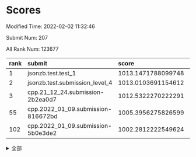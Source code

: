 # Scores

Modified Time: 2022-02-02 11:32:46

Submit Num: 207

All Rank Num: 123677

| rank |               submit               |       score        |       sigma        | pk_num |
| :--- | :--------------------------------- | :----------------- | :----------------- | :----- |
| 1    | jsonzb.test.test_1                 | 1013.1471788099748 | 0.8108056117810802 | 2391   |
| 2    | jsonzb.test.submission_level_4     | 1013.0103691154612 | 0.7984922443873522 | 2392   |
| 3    | cpp.21_12_24.submission-2b2ea0d7   | 1012.5322270222291 | 0.7903686832008785 | 2391   |
| 55   | cpp.2022_01_09.submission-816672bd | 1005.3956275826599 | 0.7137057392329978 | 2396   |
| 102  | cpp.2022_01_09.submission-5b0e3de2 | 1002.2812222549624 | 0.7196532319115071 | 2385   |


<details>
<summary>全部</summary>

| rank |                 submit                 |       score        |       sigma        | pk_num |
| :--- | :------------------------------------- | :----------------- | :----------------- | :----- |
| 1    | jsonzb.test.test_1                     | 1013.1471788099748 | 0.8108056117810802 | 2391   |
| 2    | jsonzb.test.submission_level_4         | 1013.0103691154612 | 0.7984922443873522 | 2392   |
| 3    | cpp.21_12_24.submission-2b2ea0d7       | 1012.5322270222291 | 0.7903686832008785 | 2391   |
| 4    | gobigger.level_3.submission_level_3_32 | 1011.0795844895013 | 0.7574838491334401 | 2391   |
| 5    | gobigger.level_3.submission_level_3_17 | 1011.0788199046233 | 0.776811913661345  | 2390   |
| 6    | gobigger.level_3.submission_level_3_27 | 1011.0055317522674 | 0.7741785692265815 | 2391   |
| 7    | gobigger.level_3.submission_level_3_35 | 1010.75099440502   | 0.7699391553803154 | 2392   |
| 8    | gobigger.level_3.submission_level_3_5  | 1010.7312129091828 | 0.7640560044049641 | 2386   |
| 9    | gobigger.level_3.submission_level_3_40 | 1010.7042260998853 | 0.7603621727075904 | 2391   |
| 10   | gobigger.level_3.submission_level_3_24 | 1010.6959226670858 | 0.7610084963729478 | 2387   |
| 11   | gobigger.level_3.submission_level_3_16 | 1010.6545191531967 | 0.7815764831689573 | 2389   |
| 12   | gobigger.level_3.submission_level_3_43 | 1010.6141727454063 | 0.7953170542298714 | 2390   |
| 13   | gobigger.level_3.submission_level_3_7  | 1010.6052758210843 | 0.7544612306213709 | 2387   |
| 14   | gobigger.level_3.submission_level_3_28 | 1010.571032122118  | 0.7579540798076537 | 2390   |
| 15   | gobigger.level_3.submission_level_3_0  | 1010.5230709151681 | 0.7665429379113788 | 2395   |
| 16   | gobigger.level_3.submission_level_3_34 | 1010.5013032148948 | 0.7811862205659894 | 2393   |
| 17   | gobigger.level_3.submission_level_3_22 | 1010.4652881738918 | 0.7759057879827351 | 2394   |
| 18   | gobigger.level_3.submission_level_3_44 | 1010.4112759374798 | 0.7631093393352045 | 2391   |
| 19   | gobigger.level_3.submission_level_3_23 | 1010.3462191769707 | 0.7541746549795616 | 2388   |
| 20   | gobigger.level_3.submission_level_3_9  | 1010.1739639833461 | 0.7965869837676401 | 2390   |
| 21   | gobigger.level_3.submission_level_3_20 | 1010.169829739941  | 0.7475235051415001 | 2390   |
| 22   | gobigger.level_3.submission_level_3_3  | 1010.1128912395095 | 0.7408309945092725 | 2393   |
| 23   | gobigger.level_3.submission_level_3_31 | 1010.097921575012  | 0.7516253230161458 | 2391   |
| 24   | gobigger.level_3.submission_level_3_30 | 1010.0701855687589 | 0.7721205855978316 | 2393   |
| 25   | gobigger.level_3.submission_level_3_39 | 1010.0205132401995 | 0.7499937884855169 | 2387   |
| 26   | gobigger.level_3.submission_level_3_37 | 1010.0197834780023 | 0.7686405353195513 | 2390   |
| 27   | gobigger.level_3.submission_level_3_33 | 1009.9051714095425 | 0.7461112662611012 | 2389   |
| 28   | gobigger.level_3.submission_level_3_18 | 1009.8611257054896 | 0.7514942825111903 | 2387   |
| 29   | gobigger.level_3.submission_level_3_41 | 1009.8146754450121 | 0.7509990563137537 | 2391   |
| 30   | gobigger.level_3.submission_level_3_26 | 1009.736888153619  | 0.7672932491030261 | 2391   |
| 31   | gobigger.level_3.submission_level_3_19 | 1009.7227687072027 | 0.7481128277827557 | 2388   |
| 32   | gobigger.level_3.submission_level_3_13 | 1009.7013162096738 | 0.740124920939828  | 2389   |
| 33   | gobigger.level_3.submission_level_3_15 | 1009.6889855969246 | 0.759970770018692  | 2392   |
| 34   | gobigger.level_3.submission_level_3_2  | 1009.6653937217073 | 0.7630152559387671 | 2387   |
| 35   | gobigger.level_3.submission_level_3_29 | 1009.6445617368989 | 0.7485079349855202 | 2384   |
| 36   | gobigger.level_3.submission_level_3_49 | 1009.6426286288759 | 0.754590036132075  | 2392   |
| 37   | gobigger.level_3.submission_level_3_25 | 1009.6390180601115 | 0.7760886333643263 | 2394   |
| 38   | gobigger.level_3.submission_level_3_42 | 1009.5363795384279 | 0.75541698837975   | 2391   |
| 39   | gobigger.level_3.submission_level_3_46 | 1009.5313098390391 | 0.7537212616757003 | 2391   |
| 40   | gobigger.level_3.submission_level_3_8  | 1009.4879771026609 | 0.7567934322396606 | 2391   |
| 41   | gobigger.level_3.submission_level_3_10 | 1009.4409497973568 | 0.7486762361827888 | 2393   |
| 42   | gobigger.level_3.submission_level_3_21 | 1009.3940881098533 | 0.740446414183139  | 2385   |
| 43   | gobigger.level_3.submission_level_3_1  | 1009.3854217332928 | 0.7528872186747873 | 2392   |
| 44   | gobigger.level_3.submission_level_3_48 | 1009.358611304886  | 0.7514497361589326 | 2393   |
| 45   | gobigger.level_3.submission_level_3_11 | 1009.3543373115942 | 0.7432573735537616 | 2393   |
| 46   | gobigger.level_3.submission_level_3_36 | 1009.2527619572629 | 0.7438230363392273 | 2387   |
| 47   | gobigger.level_3.submission_level_3_47 | 1008.9879473100372 | 0.7401991427941895 | 2393   |
| 48   | gobigger.level_3.submission_level_3_45 | 1008.937600738563  | 0.7432695090998191 | 2392   |
| 49   | gobigger.level_3.submission_level_3_4  | 1008.7781006709843 | 0.7363192783030577 | 2396   |
| 50   | gobigger.level_3.submission_level_3_14 | 1008.7759413911697 | 0.7422125906806563 | 2390   |
| 51   | gobigger.level_3.submission_level_3_38 | 1008.7381451956356 | 0.7500722964092839 | 2390   |
| 52   | gobigger.level_3.submission_level_3_6  | 1008.0419028942861 | 0.7207326474143866 | 2389   |
| 53   | gobigger.level_3.submission_level_3_12 | 1007.3255068402178 | 0.740723008221451  | 2388   |
| 54   | gobigger.level_1.submission_level_1_36 | 1005.5213732285866 | 0.7182924735141146 | 2394   |
| 55   | cpp.2022_01_09.submission-816672bd     | 1005.3956275826599 | 0.7137057392329978 | 2396   |
| 56   | gobigger.level_1.submission_level_1_16 | 1005.2300051404607 | 0.7248888967253717 | 2387   |
| 57   | gobigger.level_1.submission_level_1_40 | 1004.9857635263271 | 0.737780175960579  | 2386   |
| 58   | gobigger.level_1.submission_level_1_10 | 1004.77876839234   | 0.7156181661250963 | 2384   |
| 59   | gobigger.level_1.submission_level_1_27 | 1004.4296260039802 | 0.7211387772586274 | 2390   |
| 60   | gobigger.level_1.submission_level_1_20 | 1004.1287158300097 | 0.7056631861142947 | 2388   |
| 61   | gobigger.level_1.submission_level_1_1  | 1004.1099193913386 | 0.7104965032598962 | 2388   |
| 62   | gobigger.level_1.submission_level_1_46 | 1004.0044129661939 | 0.7181306452167917 | 2395   |
| 63   | gobigger.level_1.submission_level_1_38 | 1004.0035987194879 | 0.7131891221386364 | 2386   |
| 64   | gobigger.level_1.submission_level_1_5  | 1003.9915261973013 | 0.7197027679538854 | 2387   |
| 65   | gobigger.level_1.submission_level_1_22 | 1003.9865902334599 | 0.7130378067980446 | 2394   |
| 66   | gobigger.level_1.submission_level_1_21 | 1003.9446709563508 | 0.7246922936428613 | 2384   |
| 67   | gobigger.level_1.submission_level_1_18 | 1003.870098975585  | 0.711186958060456  | 2394   |
| 68   | gobigger.level_1.submission_level_1_15 | 1003.8133118751605 | 0.7122592835665328 | 2393   |
| 69   | gobigger.level_1.submission_level_1_12 | 1003.8104387285455 | 0.7229550035724811 | 2392   |
| 70   | gobigger.level_1.submission_level_1_35 | 1003.8008854571875 | 0.7257022273110901 | 2392   |
| 71   | gobigger.level_1.submission_level_1_42 | 1003.8006688643343 | 0.7111573141243064 | 2393   |
| 72   | gobigger.level_1.submission_level_1_25 | 1003.7752145135419 | 0.7269093507476236 | 2392   |
| 73   | gobigger.level_1.submission_level_1_39 | 1003.739853198672  | 0.7138771360235596 | 2395   |
| 74   | gobigger.level_1.submission_level_1_31 | 1003.7262373453013 | 0.7153133422927953 | 2389   |
| 75   | gobigger.level_1.submission_level_1_19 | 1003.7060228190539 | 0.7291211976998315 | 2388   |
| 76   | gobigger.level_1.submission_level_1_23 | 1003.591127340988  | 0.7130292374302516 | 2383   |
| 77   | gobigger.level_1.submission_level_1_37 | 1003.5458670412904 | 0.7273576931465333 | 2391   |
| 78   | gobigger.level_1.submission_level_1_7  | 1003.4658652324694 | 0.7269297519317409 | 2392   |
| 79   | gobigger.level_1.submission_level_1_26 | 1003.4607116820114 | 0.7191188336470011 | 2390   |
| 80   | gobigger.level_1.submission_level_1_43 | 1003.4280023965833 | 0.7164879406386743 | 2389   |
| 81   | gobigger.level_1.submission_level_1_4  | 1003.4139709320549 | 0.729351105226533  | 2391   |
| 82   | gobigger.level_1.submission_level_1_44 | 1003.4124657020544 | 0.7200177119390775 | 2391   |
| 83   | gobigger.level_1.submission_level_1_13 | 1003.3613688496137 | 0.7160180211742623 | 2388   |
| 84   | gobigger.level_1.submission_level_1_24 | 1003.3227482393289 | 0.7128095875383371 | 2389   |
| 85   | gobigger.level_1.submission_level_1_0  | 1003.2353006960045 | 0.7073204061745049 | 2391   |
| 86   | gobigger.level_1.submission_level_1_34 | 1003.222487894612  | 0.7183184828925949 | 2392   |
| 87   | gobigger.level_1.submission_level_1_32 | 1003.1449382426623 | 0.7223293129998132 | 2388   |
| 88   | gobigger.level_1.submission_level_1_29 | 1003.0117445767156 | 0.7140605722673862 | 2390   |
| 89   | gobigger.level_1.submission_level_1_41 | 1002.9822244171512 | 0.726012825975912  | 2388   |
| 90   | gobigger.level_1.submission_level_1_48 | 1002.8767261859323 | 0.7201861823963142 | 2392   |
| 91   | gobigger.level_1.submission_level_1_2  | 1002.8526874137398 | 0.724114522180548  | 2395   |
| 92   | gobigger.level_1.submission_level_1_3  | 1002.8379445344268 | 0.7173570222424176 | 2390   |
| 93   | gobigger.level_1.submission_level_1_30 | 1002.8110339373809 | 0.7143993314934001 | 2382   |
| 94   | gobigger.level_1.submission_level_1_49 | 1002.7705695164703 | 0.7172929518865918 | 2387   |
| 95   | gobigger.level_1.submission_level_1_47 | 1002.7059051801522 | 0.7207208875543588 | 2388   |
| 96   | gobigger.level_1.submission_level_1_17 | 1002.6438447201289 | 0.7135409240330516 | 2386   |
| 97   | gobigger.level_1.submission_level_1_14 | 1002.6144797528466 | 0.713935250005792  | 2393   |
| 98   | gobigger.level_1.submission_level_1_9  | 1002.5954037904455 | 0.716955488007689  | 2394   |
| 99   | gobigger.level_1.submission_level_1_45 | 1002.5875633026591 | 0.7166407095797815 | 2393   |
| 100  | gobigger.level_1.submission_level_1_8  | 1002.3804561218224 | 0.7114602625485021 | 2388   |
| 101  | gobigger.level_1.submission_level_1_28 | 1002.3227022926328 | 0.7147903759208544 | 2388   |
| 102  | cpp.2022_01_09.submission-5b0e3de2     | 1002.2812222549624 | 0.7196532319115071 | 2385   |
| 103  | gobigger.level_1.submission_level_1_11 | 1002.0816561078253 | 0.7074176825556786 | 2388   |
| 104  | gobigger.level_1.submission_level_1_6  | 1001.9366166865253 | 0.7128072921817689 | 2394   |
| 105  | gobigger.level_1.submission_level_1_33 | 1001.5906228809381 | 0.7203485023325622 | 2398   |
| 106  | gobigger.random.submission_random_24   | 997.5690866438952  | 0.6991881549436131 | 2388   |
| 107  | gobigger.random.submission_random_44   | 997.0271996477057  | 0.7015318449811029 | 2386   |
| 108  | gobigger.random.submission_random_36   | 996.9901658597668  | 0.7059841392313975 | 2387   |
| 109  | gobigger.random.submission_random_32   | 996.7881780859134  | 0.7044323787227347 | 2384   |
| 110  | gobigger.random.submission_random_12   | 996.7520819809529  | 0.7104434133865577 | 2391   |
| 111  | gobigger.random.submission_random_40   | 996.635558961475   | 0.7141246182480707 | 2392   |
| 112  | gobigger.random.submission_random_23   | 996.5113416319593  | 0.723456984238183  | 2391   |
| 113  | gobigger.random.submission_random_15   | 996.4338133972676  | 0.7069180320851195 | 2391   |
| 114  | gobigger.random.submission_random_27   | 996.3966010529689  | 0.7048330135549428 | 2393   |
| 115  | gobigger.random.submission_random_30   | 996.3711046195331  | 0.7256466736108779 | 2388   |
| 116  | gobigger.random.submission_random_17   | 996.27762813847    | 0.7363862257839272 | 2391   |
| 117  | gobigger.random.submission_random_5    | 996.2656218165578  | 0.6997999686642916 | 2394   |
| 118  | gobigger.random.submission_random_42   | 996.1880656861323  | 0.7069756979960097 | 2392   |
| 119  | gobigger.random.submission_random_4    | 996.1685208708077  | 0.7123247705500673 | 2391   |
| 120  | gobigger.random.submission_random_37   | 996.1243562172773  | 0.698946447191469  | 2393   |
| 121  | gobigger.random.submission_random_10   | 996.0602103382155  | 0.7047314492383333 | 2388   |
| 122  | gobigger.random.submission_random_1    | 996.0590734259249  | 0.7020995183149638 | 2390   |
| 123  | gobigger.random.submission_random_45   | 995.9958243676367  | 0.7081704557457973 | 2385   |
| 124  | gobigger.random.submission_random_11   | 995.9692879060101  | 0.7175230203331155 | 2392   |
| 125  | gobigger.random.submission_random_9    | 995.9680511068347  | 0.7054329376142903 | 2390   |
| 126  | gobigger.random.submission_random_26   | 995.9248653402776  | 0.7111038032521232 | 2391   |
| 127  | gobigger.random.submission_random_46   | 995.8836139338291  | 0.7041522901889031 | 2388   |
| 128  | gobigger.random.submission_random_29   | 995.804749374291   | 0.7205487385751883 | 2389   |
| 129  | gobigger.random.submission_random_19   | 995.7936350505444  | 0.6979573806022991 | 2386   |
| 130  | gobigger.random.submission_random_13   | 995.7686531582523  | 0.702486911318624  | 2388   |
| 131  | gobigger.random.submission_random_47   | 995.7683976285931  | 0.7015207027817855 | 2392   |
| 132  | gobigger.random.submission_random_34   | 995.7145784477525  | 0.7101310846997012 | 2390   |
| 133  | gobigger.random.submission_random_28   | 995.6725024685998  | 0.6966219813279197 | 2393   |
| 134  | gobigger.random.submission_random_49   | 995.6144375443067  | 0.7093852695835928 | 2391   |
| 135  | gobigger.random.submission_random_21   | 995.6055437842948  | 0.7027180307008382 | 2390   |
| 136  | gobigger.random.submission_random_48   | 995.5998713353681  | 0.7172380248383653 | 2387   |
| 137  | gobigger.random.submission_random_0    | 995.5939179369761  | 0.7358759373463343 | 2387   |
| 138  | gobigger.random.submission_random_6    | 995.4785612464333  | 0.7079193893369609 | 2393   |
| 139  | gobigger.random.submission_random_41   | 995.374142433236   | 0.7058837100251728 | 2391   |
| 140  | gobigger.random.submission_random_20   | 995.3632610935243  | 0.7288557373022944 | 2393   |
| 141  | gobigger.random.submission_random_16   | 995.3367272417037  | 0.7106917194098469 | 2390   |
| 142  | gobigger.random.submission_random_18   | 995.308759516016   | 0.7216196052870316 | 2387   |
| 143  | gobigger.random.submission_random_8    | 995.2750832163865  | 0.7148737420287653 | 2383   |
| 144  | gobigger.random.submission_random_31   | 995.2273856498488  | 0.7267738245402289 | 2392   |
| 145  | gobigger.random.submission_random_22   | 995.1219509098539  | 0.7222605200671998 | 2388   |
| 146  | gobigger.random.submission_random_39   | 995.0494415908106  | 0.7121194293344631 | 2390   |
| 147  | gobigger.random.submission_random_2    | 995.037951766724   | 0.7224300694961895 | 2389   |
| 148  | gobigger.random.submission_random_33   | 994.9730178953248  | 0.6995981660027953 | 2388   |
| 149  | gobigger.random.submission_random_43   | 994.958869076723   | 0.7282672928858768 | 2389   |
| 150  | gobigger.random.submission_random_14   | 994.9404270806857  | 0.7099254068870479 | 2389   |
| 151  | gobigger.random.submission_random_35   | 994.8704780336749  | 0.7062795978209362 | 2389   |
| 152  | gobigger.random.submission_random_7    | 994.6801524337251  | 0.7077546145561897 | 2389   |
| 153  | gobigger.random.submission_random_38   | 994.5883072762983  | 0.707137597051678  | 2395   |
| 154  | gobigger.random.submission_random_25   | 994.3655132914298  | 0.7120985292639738 | 2393   |
| 155  | gobigger.level_2.submission_level_2_36 | 994.0352983905067  | 0.7254325604040959 | 2387   |
| 156  | gobigger.random.submission_random_3    | 993.6864890489845  | 0.7371019028929877 | 2389   |
| 157  | gobigger.level_2.submission_level_2_31 | 993.684630530761   | 0.7326674945037669 | 2391   |
| 158  | gobigger.level_2.submission_level_2_16 | 993.6845156698563  | 0.7275124524119386 | 2390   |
| 159  | gobigger.level_2.submission_level_2_20 | 993.2469583321529  | 0.7436535255488044 | 2387   |
| 160  | gobigger.level_2.submission_level_2_23 | 993.0952049829997  | 0.738227259416217  | 2395   |
| 161  | gobigger.level_2.submission_level_2_48 | 993.0396313619676  | 0.7347195416075717 | 2387   |
| 162  | gobigger.level_2.submission_level_2_39 | 993.0216367884476  | 0.7362724500039532 | 2388   |
| 163  | gobigger.level_2.submission_level_2_11 | 992.9611709067044  | 0.7417779026300737 | 2389   |
| 164  | gobigger.level_2.submission_level_2_24 | 992.9119823642134  | 0.7424859544746    | 2392   |
| 165  | gobigger.level_2.submission_level_2_6  | 992.8749731883227  | 0.7270704739592218 | 2390   |
| 166  | gobigger.level_2.submission_level_2_1  | 992.7820506715137  | 0.7290267754803402 | 2387   |
| 167  | gobigger.level_2.submission_level_2_10 | 992.7600861587472  | 0.7521271277568914 | 2388   |
| 168  | gobigger.level_2.submission_level_2_4  | 992.707402767711   | 0.7442100005723585 | 2395   |
| 169  | gobigger.level_2.submission_level_2_17 | 992.6356413663509  | 0.7265076009072358 | 2391   |
| 170  | gobigger.level_2.submission_level_2_26 | 992.6017516082901  | 0.7544292820285275 | 2388   |
| 171  | gobigger.level_2.submission_level_2_43 | 992.5985265269117  | 0.7354552042641072 | 2389   |
| 172  | gobigger.level_2.submission_level_2_21 | 992.4946623139535  | 0.7404740896300244 | 2388   |
| 173  | gobigger.level_2.submission_level_2_15 | 992.4945133424492  | 0.7441293580827639 | 2386   |
| 174  | gobigger.level_2.submission_level_2_27 | 992.4836000696445  | 0.7150402041618568 | 2393   |
| 175  | gobigger.level_2.submission_level_2_12 | 992.4651499984476  | 0.7477630547159045 | 2393   |
| 176  | gobigger.level_2.submission_level_2_38 | 992.4209503838644  | 0.748497376536607  | 2392   |
| 177  | gobigger.level_2.submission_level_2_40 | 992.4053444191126  | 0.7200234092805182 | 2387   |
| 178  | gobigger.level_2.submission_level_2_41 | 992.3498938026207  | 0.7382092442510518 | 2392   |
| 179  | gobigger.level_2.submission_level_2_45 | 992.2424694591452  | 0.7413207220767013 | 2387   |
| 180  | gobigger.level_2.submission_level_2_34 | 992.1815273477608  | 0.73404567886422   | 2388   |
| 181  | gobigger.level_2.submission_level_2_30 | 992.158581596888   | 0.7522022516676341 | 2388   |
| 182  | gobigger.level_2.submission_level_2_19 | 992.1262128899654  | 0.7294718665607727 | 2388   |
| 183  | gobigger.level_2.submission_level_2_8  | 992.043915167931   | 0.7433973083767388 | 2391   |
| 184  | gobigger.level_2.submission_level_2_44 | 991.9849299402928  | 0.7422189639679673 | 2390   |
| 185  | gobigger.level_2.submission_level_2_35 | 991.9745948561499  | 0.7460315150501415 | 2393   |
| 186  | gobigger.level_2.submission_level_2_9  | 991.9361308756352  | 0.7359660554454202 | 2393   |
| 187  | gobigger.level_2.submission_level_2_2  | 991.9265988092988  | 0.7480377873002909 | 2389   |
| 188  | gobigger.level_2.submission_level_2_25 | 991.8594685322261  | 0.7469299525341583 | 2389   |
| 189  | gobigger.level_2.submission_level_2_42 | 991.8457937533897  | 0.7327622371597143 | 2391   |
| 190  | gobigger.level_2.submission_level_2_5  | 991.7720228035347  | 0.7504572692107422 | 2392   |
| 191  | gobigger.level_2.submission_level_2_0  | 991.7628152236293  | 0.7703861973239826 | 2387   |
| 192  | gobigger.level_2.submission_level_2_3  | 991.6946046317042  | 0.7323774732612465 | 2393   |
| 193  | gobigger.level_2.submission_level_2_37 | 991.5731315202479  | 0.7384939549103794 | 2389   |
| 194  | gobigger.level_2.submission_level_2_33 | 991.5485658468675  | 0.7410145029825016 | 2389   |
| 195  | gobigger.level_2.submission_level_2_46 | 991.328521907848   | 0.7374277980385444 | 2391   |
| 196  | gobigger.level_2.submission_level_2_29 | 991.327513554659   | 0.7536711605469358 | 2390   |
| 197  | gobigger.level_2.submission_level_2_22 | 991.2857459773563  | 0.7418526018478523 | 2388   |
| 198  | gobigger.level_2.submission_level_2_28 | 991.2705235083467  | 0.7461578132217187 | 2386   |
| 199  | gobigger.level_2.submission_level_2_13 | 991.2443073589848  | 0.7456331429167108 | 2392   |
| 200  | gobigger.level_2.submission_level_2_49 | 991.2344537711887  | 0.7334881632005812 | 2386   |
| 201  | gobigger.level_2.submission_level_2_7  | 990.9965006551283  | 0.7641750472508565 | 2387   |
| 202  | gobigger.level_2.submission_level_2_14 | 990.919449910309   | 0.7485483414761561 | 2389   |
| 203  | gobigger.level_2.submission_level_2_18 | 990.6833346237684  | 0.7758763157297607 | 2388   |
| 204  | gobigger.level_2.submission_level_2_32 | 990.3296368124586  | 0.7581365127913983 | 2390   |
| 205  | gobigger.level_2.submission_level_2_47 | 989.489439084669   | 0.773583903784012  | 2391   |
| 206  | gobigger.none.submission_none_1        | 977.3703942211425  | 1.3294156107410873 | 2387   |
| 207  | gobigger.none.submission_none_0        | 976.3398289706554  | 1.4439590506268598 | 2386   |

</details>